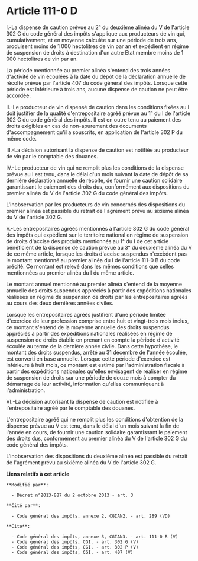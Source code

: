 # Article 111-0 D

I.-La dispense de caution prévue au 2° du deuxième alinéa du V de l'article 302 G du code général des impôts s'applique aux
producteurs de vin qui, cumulativement, et en moyenne calculée sur une période de trois ans, produisent moins de 1 000
hectolitres de vin par an et expédient en régime de suspension de droits à destination d'un autre Etat membre moins de 1 000
hectolitres de vin par an. 

La période mentionnée au premier alinéa s'entend des trois années d'activité de vin écoulées à la date du dépôt de la
déclaration annuelle de récolte prévue par l'article 407 du code général des impôts. Lorsque cette période est inférieure à
trois ans, aucune dispense de caution ne peut être accordée. 

II.-Le producteur de vin dispensé de caution dans les conditions fixées au I doit justifier de la qualité d'entrepositaire
agréé prévue au 1° du I de l'article 302 G du code général des impôts. Il est en outre tenu au paiement des droits exigibles
en cas de non-apurement des documents d'accompagnement qu'il a souscrits, en application de l'article 302 P du même code. 

III.-La décision autorisant la dispense de caution est notifiée au producteur de vin par le comptable des douanes. 

IV.-Le producteur de vin qui ne remplit plus les conditions de la dispense prévue au I est tenu, dans le délai d'un mois
suivant la date de dépôt de sa dernière déclaration annuelle de récolte, de fournir une caution solidaire garantissant le
paiement des droits dus, conformément aux dispositions du premier alinéa du V de l'article 302 G du code général des impôts. 

L'inobservation par les producteurs de vin concernés des dispositions du premier alinéa est passible du retrait de l'agrément
prévu au sixième alinéa du V de l'article 302 G. 

V.-Les entrepositaires agréés mentionnés à l'article 302 G du code général des impôts qui expédient sur le territoire
national en régime de suspension de droits d'accise des produits mentionnés au 1° du I de cet article bénéficient de la
dispense de caution prévue au 3° du deuxième alinéa du V de ce même article, lorsque les droits d'accise suspendus n'excèdent
pas le montant mentionné au premier alinéa du I de l'article 111-0 B du code précité. Ce montant est relevé dans les mêmes
conditions que celles mentionnées au premier alinéa du I du même article. 

Le montant annuel mentionné au premier alinéa s'entend de la moyenne annuelle des droits suspendus appréciés à partir des
expéditions nationales réalisées en régime de suspension de droits par les entrepositaires agréés au cours des deux dernières
années civiles. 

Lorsque les entrepositaires agréés justifient d'une période limitée d'exercice de leur profession comprise entre huit et
vingt-trois mois inclus, ce montant s'entend de la moyenne annuelle des droits suspendus appréciés à partir des expéditions
nationales réalisées en régime de suspension de droits établie en prenant en compte la période d'activité écoulée au terme de
la dernière année civile. Dans cette hypothèse, le montant des droits suspendus, arrêté au 31 décembre de l'année écoulée,
est converti en base annuelle. Lorsque cette période d'exercice est inférieure à huit mois, ce montant est estimé par
l'administration fiscale à partir des expéditions nationales qu'elles envisagent de réaliser en régime de suspension de
droits sur une période de douze mois à compter du démarrage de leur activité, information qu'elles communiquent à
l'administration. 

VI.-La décision autorisant la dispense de caution est notifiée à l'entrepositaire agréé par le comptable des douanes. 

L'entrepositaire agréé qui ne remplit plus les conditions d'obtention de la dispense prévue au V est tenu, dans le délai d'un
mois suivant la fin de l'année en cours, de fournir une caution solidaire garantissant le paiement des droits dus,
conformément au premier alinéa du V de l'article 302 G du code général des impôts. 

L'inobservation des dispositions du deuxième alinéa est passible du retrait de l'agrément prévu au sixième alinéa du V de
l'article 302 G.

**Liens relatifs à cet article**

	**Modifié par**:

	  - Décret n°2013-887 du 2 octobre 2013 - art. 3

	**Cité par**:

	  - Code général des impôts, annexe 2, CGIAN2. - art. 289 (VD)

	**Cite**:

	  - Code général des impôts, annexe 3, CGIAN3. - art. 111-0 B (V)
	  - Code général des impôts, CGI. - art. 302 G (V)
	  - Code général des impôts, CGI. - art. 302 P (V)
	  - Code général des impôts, CGI. - art. 407 (V)

